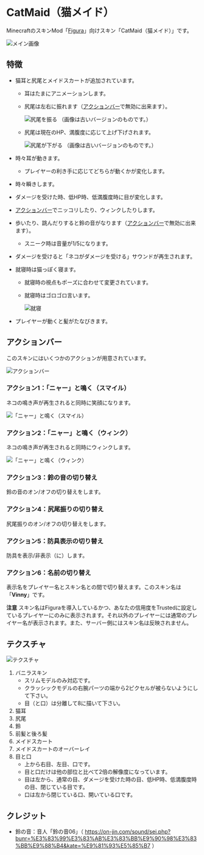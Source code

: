 # CatMaid（猫メイド）
MinecraftのスキンMod「[Figura](https://github.com/Moonlight-MC/Figura)」向けスキン「CatMaid（猫メイド）」です。

![メイン画像](README_Images/メイン.jpg)

## 特徴
- 猫耳と尻尾とメイドスカートが追加されています。
  - 耳はたまにアニメーションします。
  - 尻尾は左右に振れます（[アクションバー](#アクションバー)で無効に出来ます）。

	![尻尾を振る](README_Images/尻尾を振る.gif)
  （画像は古いバージョンのものです。）

  - 尻尾は現在のHP、満腹度に応じて上げ下げされます。

	![尻尾が下がる](README_Images/尻尾が下がる.jpg)
  （画像は古いバージョンのものです。）

- 時々耳が動きます。
  - プレイヤーの利き手に応じてどちらが動くかが変化します。
- 時々瞬きします。
- ダメージを受けた時、低HP時、低満腹度時に目が変化します。
- [アクションバー](#アクションバー)でニッコリしたり、ウィンクしたりします。
- 歩いたり、跳んだりすると鈴の音がなります（[アクションバー](#アクションバー)で無効に出来ます）。
  - スニーク時は音量が1/5になります。
- ダメージを受けると「ネコがダメージを受ける」サウンドが再生されます。
- 就寝時は猫っぽく寝ます。
  - 就寝時の視点もポーズに合わせて変更されています。
  - 就寝時はゴロゴロ言います。

	![就寝](README_Images/就寝.jpg)

- プレイヤーが動くと髪がたなびきます。

## アクションバー
このスキンにはいくつかのアクションが用意されています。

![アクションバー](README_Images/アクションバー.jpg)

### アクション1：「ニャー」と鳴く（スマイル）
ネコの鳴き声が再生されると同時に笑顔になります。

![「ニャー」と鳴く（スマイル）](README_Images/「ニャー」と鳴く（スマイル）.gif)

### アクション2：「ニャー」と鳴く（ウィンク）
ネコの鳴き声が再生されると同時にウィンクします。

![「ニャー」と鳴く（ウィンク）](README_Images/「ニャー」と鳴く（ウィンク）.gif)

### アクション3：鈴の音の切り替え
鈴の音のオン/オフの切り替えをします。

### アクション4：尻尾振りの切り替え
尻尾振りのオン/オフの切り替えをします。

### アクション5：防具表示の切り替え
防具を表示/非表示（に）します。

### アクション6：名前の切り替え
表示名をプレイヤー名とスキン名との間で切り替えます。このスキン名は「**Vinny**」です。

**注意** スキン名はFiguraを導入しているかつ、あなたの信用度をTrustedに設定しているプレイヤーにのみに表示されます。それ以外のプレイヤーには通常のプレイヤー名が表示されます。また、サーバー側にはスキン名は反映されません。

## テクスチャ

![テクスチャ](README_Images/テクスチャ.png)

1. バニラスキン
   - スリムモデルのみ対応です。
   - クラッシックモデルの右腕パーツの端から2ピクセルが被らないようにして下さい。
   - 目（と口）は分離して8に描いて下さい。
2. 猫耳
3. 尻尾
4. 鈴
5. 前髪と後ろ髪
6. メイドスカート
7. メイドスカートのオーバーレイ
8. 目と口
   - 上から右目、左目、口です。
   - 目と口だけは他の部位と比べて2倍の解像度になっています。
   - 目は左から、通常の目、ダメージを受けた時の目、低HP時、低満腹度時の目、閉じている目です。
   - 口は左から閉じている口、開いている口です。

## クレジット
- 鈴の音：音人「鈴の音06」（ https://on-jin.com/sound/sei.php?bunr=%E3%83%99%E3%83%AB%E3%83%BB%E9%90%98%E3%83%BB%E9%88%B4&kate=%E9%81%93%E5%85%B7 ）